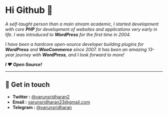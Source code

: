 # Hi Github 👋

_A self-taught person than a main stream academic, I started development with core **PHP** for development of websites and applications very early in life. I was introduced to **WordPress** for the first time in 2004._

_I have been a hardcore open-source developer building plugins for **WordPress** and **WooCommerce** since 2007. It has been an amazing 13-year journey with **WordPress**, and I look forward to more!_

___I ❤️ Open Source!___


---


##  💌 Get in touch
- **Twitter :** [@varunsridharan2](https://sva.onl/twitter)
- **Email :** [varunsridharan23@gmail.com](https://sva.onl/mail)
- **Telegram :** [@varunsridharan](https://sva.onl/telegram)
